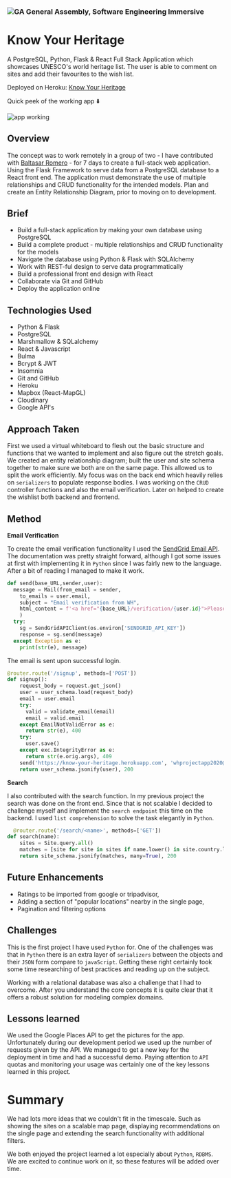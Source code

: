 ### ![GA](https://cloud.githubusercontent.com/assets/40461/8183776/469f976e-1432-11e5-8199-6ac91363302b.png) General Assembly, Software Engineering Immersive
 
# Know Your Heritage 
A PostgreSQL, Python, Flask & React Full Stack Application which showcases UNESCO's world heritage list. The user is able to comment on sites and add their favourites to the wish list. 

Deployed on Heroku: [Know Your Heritage](https://know-your-heritage.herokuapp.com)

Quick peek of the working app ⬇️

![app working](heritage.gif)


## Overview
The concept was to work remotely in a group of two - I have contributed with [Baltasar Romero](https://github.com/Baromeg) - for 7 days to create a full-stack web application. Using the Flask Framework to serve data from a PostgreSQL database to a React front end. The application must demonstrate the use of multiple relationships and CRUD functionality for the intended models. Plan and create an Entity Relationship Diagram, prior to moving on to development.
 
## Brief
- Build a full-stack application by making your own database using PostgreSQL
- Build a complete product - multiple relationships and CRUD functionality for the models
- Navigate the database using Python & Flask with SQLAlchemy
- Work with REST-ful design to serve data programmatically
- Build a professional front end design with React
- Collaborate via Git and GitHub
- Deploy the application online

 
## Technologies Used

- Python & Flask
- PostgreSQL
- Marshmallow & SQLalchemy
- React & Javascript
- Bulma
- Bcrypt & JWT
- Insomnia 
- Git and GitHub 
- Heroku
- Mapbox (React-MapGL)
- Cloudinary
- Google API's

   
## Approach Taken

First we used a virtual whiteboard to flesh out the basic structure and functions that we wanted to implement and also figure out the stretch goals. We created an entity relationship diagram;
built the user and site schema together to make sure we both are on the same page. This allowed us to split the work efficiently.
My focus was on the back end which heavily relies  on `serializers` to populate response bodies. I was working on the `CRUD` controller functions and also the email verification. Later on helped to create the wishlist both backend and frontend.

## Method
 
**Email Verification**

To create the email verification functionality I used the [SendGrid Email API](https://sendgrid.com/docs/API_Reference/index.html). 
The documentation was pretty straight forward, although I got some issues at first with implementing it in `Python` since I was fairly new to the language. After a bit of reading I managed to make it work.

```python
def send(base_URL,sender,user):
  message = Mail(from_email = sender,
    to_emails = user.email,
    subject = "Email verification from WH",
    html_content = f'<a href="{base_URL}/verification/{user.id}">Please click here to verify your email address</a>'
    )
  try:
    sg = SendGridAPIClient(os.environ['SENDGRID_API_KEY'])
    response = sg.send(message)
  except Exception as e:
    print(str(e), message)
```
The email is sent upon successful login. 

```python
@router.route('/signup', methods=['POST'])
def signup():
    request_body = request.get_json()
    user = user_schema.load(request_body)
    email = user.email
    try:
      valid = validate_email(email)
      email = valid.email
    except EmailNotValidError as e:
      return str(e), 400
    try: 
      user.save()
    except exc.IntegrityError as e:
      return str(e.orig.args), 409
    send('https://know-your-heritage.herokuapp.com', 'whprojectapp2020@gmail.com', user)
    return user_schema.jsonify(user), 200
```

**Search** 

I also contributed with the search function. In my previous project the search was done on the front end. Since that is not scalable I decided to challenge myself and implement the `search endpoint` this time on the backend. I used `list comprehension` to solve the task elegantly in `Python`.


```python
  @router.route('/search/<name>', methods=['GET'])
def search(name):
    sites = Site.query.all()
    matches = [site for site in sites if name.lower() in site.country.lower()]
    return site_schema.jsonify(matches, many=True), 200

 ```
## Future Enhancements
 - Ratings to be imported from google or tripadvisor,
 - Adding a section of "popular locations" nearby in the single page,
 - Pagination and filtering options
 
## Challenges

This is the first project I have used `Python` for. One of the challenges was that in `Python` there is an extra layer of `serializers` between the objects   and their `JSON` form  compare to `javaScript`. Getting these right certainly took some time researching of best practices and reading up on the subject.

Working with a relational database was also a challenge that I had to overcome. After you understand the core concepts it is quite clear that it offers a robust solution for modeling complex domains. 

## Lessons learned

We used the Google Places API to get the pictures for the app. Unfortunately during our development period we used up the number of requests given by the API. We managed to get a new key for the deployment in time and had a successful demo. Paying attention to `API` quotas and monitoring your usage was certainly  one of the key lessons learned in this project. 


# Summary

We had lots more ideas that we couldn't fit in the timescale. Such as showing the sites on a scalable map page, displaying recommendations on the single page and extending the search functionality with additional filters. 

We both enjoyed the project learned a lot especially about `Python`, `RDBMS`. We are excited to continue work on it, so these features will be added over time.
 

